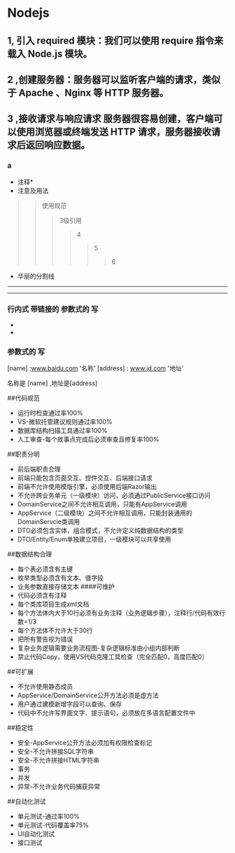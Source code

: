 
#  Nodejs 
## 1, 引入 required 模块：我们可以使用 require 指令来载入 Node.js 模块。
## 2 ,创建服务器：服务器可以监听客户端的请求，类似于 Apache 、Nginx 等 HTTP 服务器。
## 3 ,接收请求与响应请求 服务器很容易创建，客户端可以使用浏览器或终端发送 HTTP 请求，服务器接收请求后返回响应数据。

### a
* 注释*
 * 注意及用法 
 >> 使用规范
 >>>3级引用
 >>>>4
 >>>>>5
 >>>>>>6

 * 华丽的分割线
 ---
 ***

###  行内式 带链接的  参数式的 写
 * [链接]: (http://www.baidu.com/)  
 * [百度]: (http://www.baidu.com/)  
 ###   参数式的 写
 [name] :www.baidu.com '名称'
 [address] : www.jd.com '地址'
 
 名称是 [name] ,地址是[address]
 
  
##代码规范	
* 运行时检查通过率100%
* VS-微软托管建议规则通过率100%
* 数据库结构扫描工具通过率100%
* 人工审查-每个故事点完成后必须审查且修复率100%

##职责分明	
* 前后端职责合理
* 前端只能包含页面交互、控件交互、后端接口请求
* 前端不允许使用模版引擎，必须使用后端Razor输出
* 不允许跨业务单元（一级模块）访问，必须通过PublicService接口访问
* DomainService之间不允许相互调用，只能有AppService调用
* AppService（二级模块）之间不允许相互调用，只能封装通用的DomainServcie类调用
* DTO必须包含实体，组合模式，不允许定义纯数据结构的类型
* DTO/Entity/Enum单独建立项目，一级模块可以共享使用

##数据结构合理	
* 每个表必须含有主键
* 枚举类型必须含有文本、值字段
* 业务参数直接存储文本
####可维护	
* 代码必须含有注释
* 每个类库项目生成xml文档
* 每个方法体内大于10行必须有业务注释（业务逻辑步骤），注释行/代码有效行数=1/3
* 每个方法体不允许大于30行
* 把所有警告视为错误
* 复杂业务逻辑需要业务流程图-复杂逻辑标准由小组内部判断
* 禁止代码Copy，使用VS代码克隆工具检查（完全匹配0，高度匹配0）

##可扩展	
* 不允许使用静态成员
* AppService/DomainService公开方法必须是虚方法
* 用户通过建模新增字段可以查询、保存
* 代码中不允许写界面文字、提示语句，必须放在多语言配置文件中

##稳定性	
* 安全-AppService公开方法必须加有权限检查标记
* 安全-不允许拼接SQL字符串
* 安全-不允许拼接HTML字符串
* 事务
* 并发
* 异常-不允许业务代码捕获异常

##自动化测试
* 单元测试-通过率100%
* 单元测试-代码覆盖率75%
* UI自动化测试
* 接口测试





